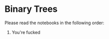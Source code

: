 # Binary Trees  
Please read the notebooks in the following order:
<ol>
  <li>You're fucked</li>
</ol>

